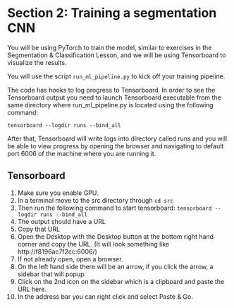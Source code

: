 # Section 2: Training a segmentation CNN

You will be using PyTorch to train the model, similar to exercises in the Segmentation & Classification Lesson, and we will be using Tensorboard to visualize the results.

You will use the script `run_ml_pipeline.py` to kick off your training pipeline.

The code has hooks to log progress to Tensorboard. In order to see the Tensorboard output you need to launch Tensorboard executable from the same directory where run_ml_pipeline.py is located using the following command:

`tensorboard --logdir runs --bind_all`

After that, Tensorboard will write logs into directory called runs and you will be able to view progress by opening the browser and navigating to default port 6006 of the machine where you are running it.

## Tensorboard
1. Make sure you enable GPU.
2. In a terminal move to the src directory through `cd src`
3. Then run the following command to start tensorboard: `tensorboard --logdir runs --bind_all`
4. The output should have a URL
5. Copy that URL
6. Open the Desktop with the Desktop button at the bottom right hand corner and copy the URL. (It will look something like http://f8196ac7f2cc:6006/)
7. If not already open, open a browser.
8. On the left hand side there will be an arrow, if you click the arrow, a sidebar that will popup.
9. Click on the 2nd icon on the sidebar which is a clipboard and paste the URL here.
10. In the address bar you can right click and select Paste & Go.
